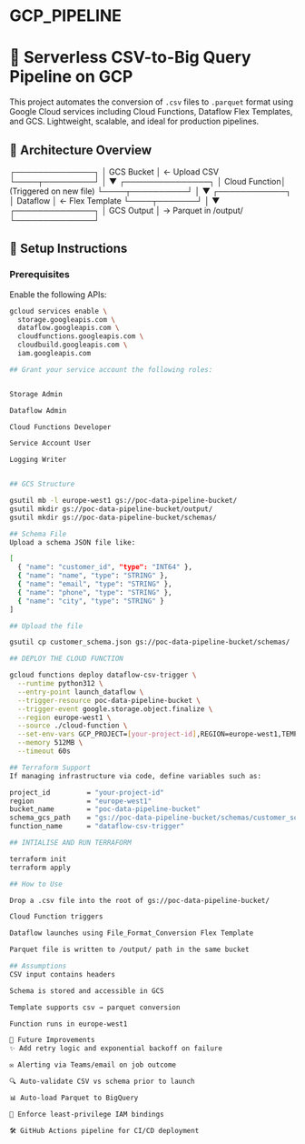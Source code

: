# GCP_PIPELINE

# 🚀 Serverless CSV-to-Big Query Pipeline on GCP

This project automates the conversion of `.csv` files to `.parquet` format using Google Cloud services including Cloud Functions, Dataflow Flex Templates, and GCS. Lightweight, scalable, and ideal for production pipelines.

## 📐 Architecture Overview

┌──────────────┐ │ GCS Bucket │ ← Upload CSV └────┬─────────┘ │ ▼ ┌───────────────┐ │ Cloud Function│ (Triggered on new file) └────┬──────────┘ │ ▼ ┌────────────┐ │ Dataflow │ ← Flex Template └────┬───────┘ │ ▼ ┌──────────────┐ │ GCS Output │ → Parquet in /output/ └──────────────┘


## 🔧 Setup Instructions

### Prerequisites

Enable the following APIs:
```bash
gcloud services enable \
  storage.googleapis.com \
  dataflow.googleapis.com \
  cloudfunctions.googleapis.com \
  cloudbuild.googleapis.com \
  iam.googleapis.com

## Grant your service account the following roles:


Storage Admin

Dataflow Admin

Cloud Functions Developer

Service Account User

Logging Writer


## GCS Structure

gsutil mb -l europe-west1 gs://poc-data-pipeline-bucket/
gsutil mkdir gs://poc-data-pipeline-bucket/output/
gsutil mkdir gs://poc-data-pipeline-bucket/schemas/

## Schema File
Upload a schema JSON file like:

[
  { "name": "customer_id", "type": "INT64" },
  { "name": "name", "type": "STRING" },
  { "name": "email", "type": "STRING" },
  { "name": "phone", "type": "STRING" },
  { "name": "city", "type": "STRING" }
]

## Upload the file

gsutil cp customer_schema.json gs://poc-data-pipeline-bucket/schemas/

## DEPLOY THE CLOUD FUNCTION

gcloud functions deploy dataflow-csv-trigger \
  --runtime python312 \
  --entry-point launch_dataflow \
  --trigger-resource poc-data-pipeline-bucket \
  --trigger-event google.storage.object.finalize \
  --region europe-west1 \
  --source ./cloud-function \
  --set-env-vars GCP_PROJECT=[your-project-id],REGION=europe-west1,TEMPLATE_SPEC_PATH=gs://dataflow-templates/latest/flex/File_Format_Conversion \
  --memory 512MB \
  --timeout 60s

## Terraform Support
If managing infrastructure via code, define variables such as:

project_id         = "your-project-id"
region             = "europe-west1"
bucket_name        = "poc-data-pipeline-bucket"
schema_gcs_path    = "gs://poc-data-pipeline-bucket/schemas/customer_schema.json"
function_name      = "dataflow-csv-trigger"

## INTIALISE AND RUN TERRAFORM

terraform init
terraform apply

## How to Use

Drop a .csv file into the root of gs://poc-data-pipeline-bucket/

Cloud Function triggers

Dataflow launches using File_Format_Conversion Flex Template

Parquet file is written to /output/ path in the same bucket

## Assumptions
CSV input contains headers

Schema is stored and accessible in GCS

Template supports csv → parquet conversion

Function runs in europe-west1

🌱 Future Improvements
✨ Add retry logic and exponential backoff on failure

✉️ Alerting via Teams/email on job outcome

🔍 Auto-validate CSV vs schema prior to launch

📊 Auto-load Parquet to BigQuery

🔐 Enforce least-privilege IAM bindings

🛠 GitHub Actions pipeline for CI/CD deployment




